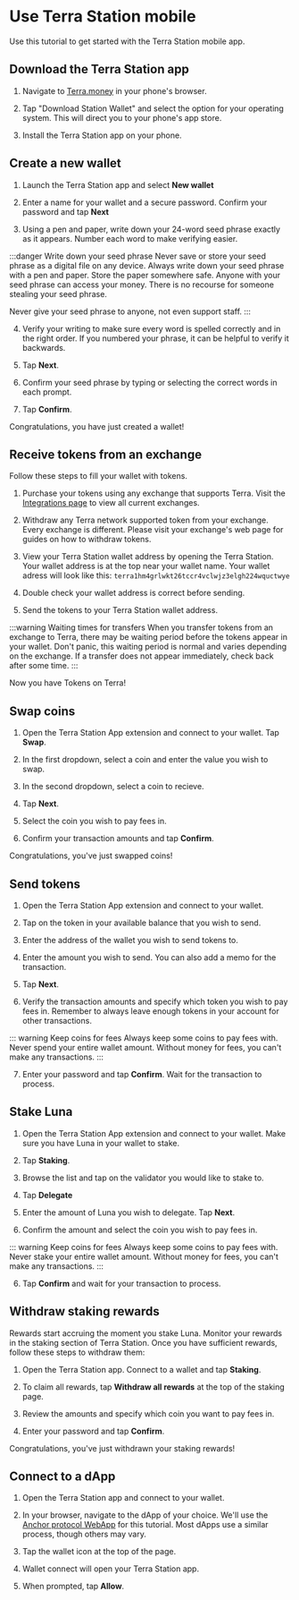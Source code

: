 # Use Terra Station mobile

Use this tutorial to get started with the Terra Station mobile app.

## Download the Terra Station app

1. Navigate to [Terra.money](https://www.terra.money/) in your phone's browser.

2. Tap "Download Station Wallet" and select the option for your operating system. This will direct you to your phone's app store.

3. Install the Terra Station app on your phone.

## Create a new wallet

1. Launch the Terra Station app and select **New wallet**

2. Enter a name for your wallet and a secure password. Confirm your password and tap **Next**

3. Using a pen and paper, write down your 24-word seed phrase exactly as it appears. Number each word to make verifying easier.

:::danger Write down your seed phrase
Never save or store your seed phrase as a digital file on any device.
Always write down your seed phrase with a pen and paper. Store the paper somewhere safe. Anyone with your seed phrase can access your money. There is no recourse for someone stealing your seed phrase.

Never give your seed phrase to anyone, not even support staff.
:::

4. Verify your writing to make sure every word is spelled correctly and in the right order. If you numbered your phrase, it can be helpful to verify it backwards.

5. Tap **Next**.

6. Confirm your seed phrase by typing or selecting the correct words in each prompt.

7. Tap **Confirm**.

Congratulations, you have just created a wallet!

## Receive tokens from an exchange

Follow these steps to fill your wallet with tokens.

1. Purchase your tokens using any exchange that supports Terra. Visit the [Integrations page](https://docs.terra.money/Reference/integrations.html#exchanges) to view all current exchanges.

2. Withdraw any Terra network supported token from your exchange. Every exchange is different. Please visit your exchange's web page for guides on how to withdraw tokens.

3. View your Terra Station wallet address by opening the Terra Station. Your wallet address is at the top near your wallet name. Your wallet adress will look like this: `terra1hm4grlwkt26tccr4vclwjz3elgh224wquctwye`

4. Double check your wallet address is correct before sending.

5. Send the tokens to your Terra Station wallet address.

:::warning Waiting times for transfers
When you transfer tokens from an exchange to Terra, there may be waiting period before the tokens appear in your wallet. Don't panic, this waiting period is normal and varies depending on the exchange. If a transfer does not appear immediately, check back after some time.
:::

Now you have Tokens on Terra!

## Swap coins

1. Open the Terra Station App extension and connect to your wallet. Tap **Swap**.

2. In the first dropdown, select a coin and enter the value you wish to swap.

3. In the second dropdown, select a coin to recieve.

4. Tap **Next**.

5. Select the coin you wish to pay fees in.

5. Confirm your transaction amounts and tap **Confirm**.

Congratulations, you've just swapped coins!

## Send tokens

1. Open the Terra Station App extension and connect to your wallet.

2. Tap on the token in your available balance that you wish to send.

3. Enter the address of the wallet you wish to send tokens to.

4. Enter the amount you wish to send. You can also add a memo for the transaction.

5. Tap **Next**.

6. Verify the transaction amounts and specify which token you wish to pay fees in. Remember to always leave enough tokens in your account for other transactions.

::: warning Keep coins for fees
Always keep some coins to pay fees with. Never spend your entire wallet amount. Without money for fees, you can't make any transactions.
:::

7.  Enter your password and tap **Confirm**. Wait for the transaction to process.

## Stake Luna

1. Open the Terra Station App extension and connect to your wallet. Make sure you have Luna in your wallet to stake.

2. Tap **Staking**.

2. Browse the list and tap on the validator you would like to stake to.

3. Tap **Delegate**

4. Enter the amount of Luna you wish to delegate. Tap **Next**.

5. Confirm the amount and select the coin you wish to pay fees in.

::: warning Keep coins for fees
Always keep some coins to pay fees with. Never stake your entire wallet amount. Without money for fees, you can't make any transactions.
:::

6. Tap **Confirm** and wait for your transaction to process.

## Withdraw staking rewards

Rewards start accruing the moment you stake Luna. Monitor your rewards in the staking section of Terra Station. Once you have sufficient rewards, follow these steps to withdraw them:

1. Open the Terra Station app. Connect to a wallet and tap **Staking**.

2. To claim all rewards, tap **Withdraw all rewards** at the top of the staking page.

2. Review the amounts and specify which coin you want to pay fees in.

3. Enter your password and tap **Confirm**.

Congratulations, you've just withdrawn your staking rewards!

## Connect to a dApp

1. Open the Terra Station app and connect to your wallet.

2. In your browser, navigate to the dApp of your choice. We'll use the [Anchor protocol WebApp](https://app.anchorprotocol.com/) for this tutorial. Most dApps use a similar process, though others may vary.

3. Tap the wallet icon at the top of the page.

4. Wallet connect will open your Terra Station app.

5. When prompted, tap **Allow**.
